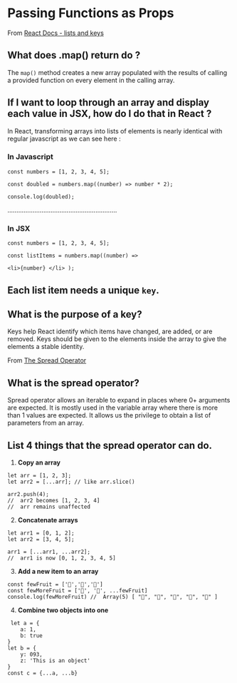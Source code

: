 # Passing Functions as Props

From [React Docs - lists and keys](https://reactjs.org/docs/lists-and-keys.html)

## **What does .map() return do ?**

The `map()` method creates a new array populated with the results of calling a provided function on every element in the calling array.

## **If I want to loop through an array and display each value in JSX, how do I do that in React ?**

In React, transforming arrays into lists of elements is nearly identical with regular javascript as we can see here : 

### In Javascript

`const numbers = [1, 2, 3, 4, 5];`

`const doubled = numbers.map((number) => number * 2);`

`console.log(doubled);`

.............................................................

### In JSX

`const numbers = [1, 2, 3, 4, 5];`

`const listItems = numbers.map((number) =>`

 `<li>{number} </li> );`

## Each list item needs a unique **`key`**.


## **What is the purpose of a key?**

Keys help React identify which items have changed, are added, or are removed. Keys should be given to the elements inside the array to give the elements a stable identity.


From [The Spread Operator](https://medium.com/coding-at-dawn/how-to-use-the-spread-operator-in-javascript-b9e4a8b06fab)


## **What is the spread operator?**
Spread operator allows an iterable to expand in places where 0+ arguments are expected. It is mostly used in the variable array where there is more than 1 values are expected. It allows us the privilege to obtain a list of parameters from an array. 

## **List 4 things that the spread operator can do.**

1. **Copy an array**
```
let arr = [1, 2, 3];
let arr2 = [...arr]; // like arr.slice()

arr2.push(4);
//  arr2 becomes [1, 2, 3, 4]
//  arr remains unaffected
````

2. **Concatenate arrays**

```
let arr1 = [0, 1, 2];
let arr2 = [3, 4, 5];

arr1 = [...arr1, ...arr2];
//  arr1 is now [0, 1, 2, 3, 4, 5]
```
3. **Add a new item to an array**
```
const fewFruit = ['🍏','🍊','🍌']
const fewMoreFruit = ['🍉', '🍍', ...fewFruit]
console.log(fewMoreFruit) //  Array(5) [ "🍉", "🍍", "🍏", "🍊", "🍌" ]
```

4. **Combine two objects into one**

```
 let a = {
    a: 1,
    b: true
}
let b = {
	y: 093,
	z: 'This is an object'
}
const c = {...a, ...b}

```
